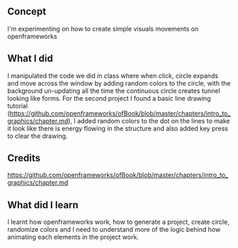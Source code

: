 ## Concept

I'm experimenting on how to create simple visuals movements on openframeworks  

## What I did 

I manipulated the code we did in class where when click, circle expands and move across the window by adding random colors to the circle, with the background un-updating all the time the continuous circle creates tunnel looking like forms. For the second project I found a basic line drawing tutorial (https://github.com/openframeworks/ofBook/blob/master/chapters/intro_to_graphics/chapter.md), I added random colors to the dot on the lines to make it look like there is energy flowing in the structure and also added key press to clear the drawing. 

## Credits 

https://github.com/openframeworks/ofBook/blob/master/chapters/intro_to_graphics/chapter.md

## What did I learn

I learnt how openframeworks work, how to generate a project, create circle, randomize colors and I need to understand more of the logic behind how animating each elements in the project work. 
